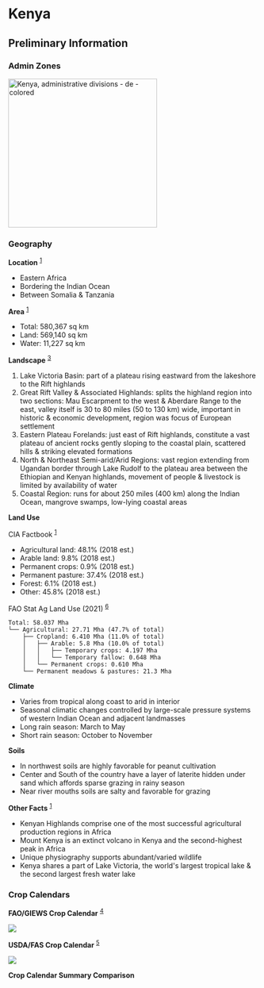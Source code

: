 # Kenya

## Preliminary Information
<!-- References -->
[1]: https://www.cia.gov/the-world-factbook/countries/kenya/#geography
[2]: https://www.ncbi.nlm.nih.gov/pmc/articles/PMC5451287/
[3]: https://www.britannica.com/place/Kenya#ref37522
[4]: https://www.fao.org/giews/countrybrief/country.jsp?code=KEN
[5]: https://ipad.fas.usda.gov/countrysummary/default.aspx?id=KE
[6]: https://www.fao.org/faostat/en/#data/RL


### Admin Zones
<a title="TUBS, CC BY-SA 3.0 &lt;https://creativecommons.org/licenses/by-sa/3.0&gt;, via Wikimedia Commons" href="https://commons.wikimedia.org/wiki/File:Kenya,_administrative_divisions_-_de_-_colored.svg"><img width="300" alt="Kenya, administrative divisions - de - colored" src="https://upload.wikimedia.org/wikipedia/commons/thumb/5/54/Kenya%2C_administrative_divisions_-_de_-_colored.svg/512px-Kenya%2C_administrative_divisions_-_de_-_colored.svg.png"></a>

### Geography
**Location** <sup>[1]</sup>
- Eastern Africa
- Bordering the Indian Ocean
- Between Somalia & Tanzania

**Area** <sup>[1]</sup>
- Total: 580,367 sq km
- Land: 569,140 sq km
- Water: 11,227 sq km

**Landscape** <sup>[3]</sup>
1. Lake Victoria Basin: part of a plateau rising eastward from the lakeshore to the Rift highlands
2. Great Rift Valley & Associated Highlands: splits the highland region into two sections: Mau Escarpment to the west & Aberdare Range to the east, valley itself is 30 to 80 miles (50 to 130 km) wide, important in historic & economic development, region was focus of European settlement
3. Eastern Plateau Forelands: just east of Rift highlands, constitute a vast plateau of ancient rocks gently sloping to the coastal plain, scattered hills & striking elevated formations
4. North & Northeast Semi-arid/Arid Regions: vast region extending from Ugandan border through Lake Rudolf to the plateau area between the Ethiopian and Kenyan highlands, movement of people & livestock is limited by availability of water
5. Coastal Region: runs for about 250 miles (400 km) along the Indian Ocean, mangrove swamps, low-lying coastal areas

**Land Use**

CIA Factbook <sup>[1]</sup>
- Agricultural land: 48.1% (2018 est.)
- Arable land: 9.8% (2018 est.)
- Permanent crops: 0.9% (2018 est.)
- Permanent pasture: 37.4% (2018 est.)
- Forest: 6.1% (2018 est.)
- Other: 45.8% (2018 est.)

FAO Stat Ag Land Use (2021) <sup>[6]</sup>
```
Total: 58.037 Mha
└── Agricultural: 27.71 Mha (47.7% of total)
    ├── Cropland: 6.410 Mha (11.0% of total)
    │   ├── Arable: 5.8 Mha (10.0% of total)
    │   │   ├── Temporary crops: 4.197 Mha
    │   │   └── Temporary fallow: 0.648 Mha
    │   └── Permanent crops: 0.610 Mha
    └── Permanent meadows & pastures: 21.3 Mha
```
**Climate**
- Varies from tropical along coast to arid in interior
- Seasonal climatic changes controlled by large-scale pressure systems of western Indian Ocean and adjacent landmasses
- Long rain season: March to May
- Short rain season: October to November

**Soils**
- In northwest soils are highly favorable for peanut cultivation
- Center and South of the country have a layer of laterite hidden under sand which affords sparse grazing in rainy season
- Near river mouths soils are salty and favorable for grazing

**Other Facts** <sup>[1]</sup>
- Kenyan Highlands comprise one of the most successful agricultural production regions in Africa
- Mount Kenya is an extinct volcano in Kenya and the second-highest peak in Africa
- Unique physiography supports abundant/varied wildlife
- Kenya shares a part of Lake Victoria, the world's largest tropical lake & the second largest fresh water lake

### Crop Calendars

**FAO/GIEWS Crop Calendar** <sup>[4]</sup>

<img src="https://www.fao.org/giews/countrybrief/country/KEN/graphics/1_2023-06-12.jpg" />


**USDA/FAS Crop Calendar** <sup>[5]</sup>

<img src="https://ipad.fas.usda.gov/countrysummary/images/KE/cropcalendar/eafrica_ke_calendar.png" />

**Crop Calendar Summary Comparison**
<!-- - Both crop calendars include: groundnut, maize, millet, sorghum, and rice.
- The USDA FAS crop calendar also includes cotton.
- Both crop calendars show a sowing/planting period from June to August
- Both crop calendars show a harvest period from September to February -->
